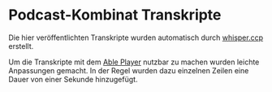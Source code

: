 # Podcast-Kombinat Transkripte

Die hier veröffentlichten Transkripte wurden automatisch durch [whisper.ccp][whisper] erstellt.

Um die Transkripte mit dem [Able Player][Able Player] nutzbar zu machen
wurden leichte Anpassungen gemacht. In der Regel wurden dazu einzelnen
Zeilen eine Dauer von einer Sekunde hinzugefügt.

[Able Player]: https://ableplayer.github.io/ableplayer/
[whisper]: https://github.com/ggerganov/whisper.cpp
